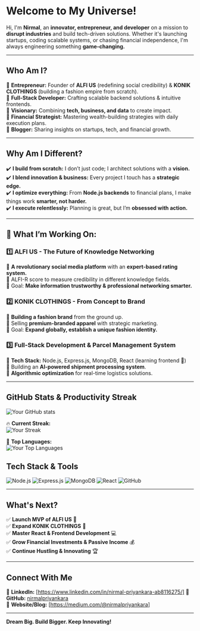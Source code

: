 # Welcome to My Universe! 

Hi, I'm **Nirmal**, an **innovator, entrepreneur, and developer** on a mission to **disrupt industries** and build tech-driven solutions. Whether it's launching startups, coding scalable systems, or chasing financial independence, I'm always engineering something **game-changing.**

---

## Who Am I?

🔹 **Entrepreneur:** Founder of **ALFI US** (redefining social credibility) & **KONIK CLOTHINGS** (building a fashion empire from scratch).  
🔹 **Full-Stack Developer:** Crafting scalable backend solutions & intuitive frontends.  
🔹 **Visionary:** Combining **tech, business, and data** to create impact.  
🔹 **Financial Strategist:** Mastering wealth-building strategies with daily execution plans.  
🔹 **Blogger:** Sharing insights on startups, tech, and financial growth.

---

## Why Am I Different?

✔️ **I build from scratch:** I don’t just code; I architect solutions with a **vision.**  
✔️ **I blend innovation & business:** Every project I touch has a **strategic edge.**  
✔️ **I optimize everything:** From **Node.js backends** to financial plans, I make things work **smarter, not harder.**  
✔️ **I execute relentlessly:** Planning is great, but I’m **obsessed with action.**

---

## 🌟 What I’m Working On:

### **1️⃣ ALFI US - The Future of Knowledge Networking**
🔹 **A revolutionary social media platform** with an **expert-based rating system.**  
🔹 ALFI-R score to measure credibility in different knowledge fields.  
🔹 Goal: **Make information trustworthy & professional networking smarter.**

### **2️⃣ KONIK CLOTHINGS - From Concept to Brand**
🔹 **Building a fashion brand** from the ground up.  
🔹 Selling **premium-branded apparel** with strategic marketing.  
🔹 Goal: **Expand globally, establish a unique fashion identity.**

### **3️⃣ Full-Stack Development & Parcel Management System**
🔹 **Tech Stack:** Node.js, Express.js, MongoDB, React (learning frontend 🚀)  
🔹 Building an **AI-powered shipment processing system**.  
🔹 **Algorithmic optimization** for real-time logistics solutions.

---

## GitHub Stats & Productivity Streak

![Your GitHub stats](https://github-readme-stats.vercel.app/api?username=nirmalpriyankara&show_icons=true&theme=radical)

🔥 **Current Streak:**  
![Your Streak](https://github-readme-streak-stats.herokuapp.com/?user=nirmalpriyankara&theme=radical)

🚀 **Top Languages:**  
![Your Top Languages](https://github-readme-stats.vercel.app/api/top-langs/?username=nirmalpriyankara&layout=compact&theme=radical)


## Tech Stack & Tools

![Node.js](https://img.shields.io/badge/Node.js-339933?style=for-the-badge&logo=nodedotjs&logoColor=white)
![Express.js](https://img.shields.io/badge/Express.js-000000?style=for-the-badge&logo=express&logoColor=white)
![MongoDB](https://img.shields.io/badge/MongoDB-47A248?style=for-the-badge&logo=mongodb&logoColor=white)
![React](https://img.shields.io/badge/React-61DAFB?style=for-the-badge&logo=react&logoColor=black)
![GitHub](https://img.shields.io/badge/GitHub-181717?style=for-the-badge&logo=github&logoColor=white)

---

## What's Next?

✅ **Launch MVP of ALFI US** 🚀  
✅ **Expand KONIK CLOTHINGS** 👕  
✅ **Master React & Frontend Development** 💻  
✅ **Grow Financial Investments & Passive Income** 💰  
✅ **Continue Hustling & Innovating** 🏆

---

## Connect With Me

🔹 **LinkedIn:** [https://www.linkedin.com/in/nirmal-priyankara-ab8116275/] 
🔹 **GitHub:** [nirmalpriyankara](https://github.com/nirmalpriyankara)  
🔹 **Website/Blog:** [https://medium.com/@nirmalpriyankara] 

---

 **Dream Big. Build Bigger. Keep Innovating!** 

